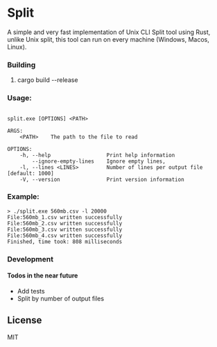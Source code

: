 # Split

A simple and very fast implementation of Unix CLI Split tool using Rust,<br />
unlike Unix split, this tool can run on every machine (Windows, Macos, Linux).

### Building

1. cargo build --release

### Usage:

```

split.exe [OPTIONS] <PATH>

ARGS:
    <PATH>    The path to the file to read

OPTIONS:
    -h, --help                  Print help information
        --ignore-empty-lines    Ignore empty lines,
    -l, --lines <LINES>         Number of lines per output file [default: 1000]
    -V, --version               Print version information

```

### Example:

```
> ./split.exe 560mb.csv -l 20000
File:560mb_1.csv written successfully
File:560mb_2.csv written successfully
File:560mb_3.csv written successfully
File:560mb_4.csv written successfully
Finished, time took: 808 milliseconds
```

### Development

#### Todos in the near future

- Add tests
- Split by number of output files

License
----

MIT
